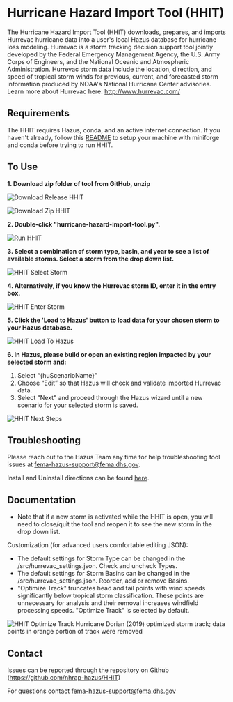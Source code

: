 # Hurricane Hazard Import Tool (HHIT)
The Hurricane Hazard Import Tool (HHIT) downloads, prepares, and imports Hurrevac hurricane data into a user's local Hazus database for hurricane loss modeling. Hurrevac is a storm tracking decision support tool jointly developed by the Federal Emergency Management Agency, the U.S. Army Corps of Engineers, and the National Oceanic and Atmospheric Administration. Hurrevac storm data include the location, direction, and speed of tropical storm winds for previous, current, and forecasted storm information produced by NOAA's National Hurricane Center advisories. Learn more about Hurrevac here: http://www.hurrevac.com/ 

## Requirements

The HHIT requires Hazus, conda, and an active internet connection. If you haven't already, follow this [README](https://github.com/nhrap-dev/Environment-Setup/tree/update-README) to setup your machine with miniforge and conda before trying to run HHIT.

## To Use

**1. Download zip folder of tool from GitHub, unzip**

![Download Release HHIT](Python_env/assets/images/DownloadReleaseHHIT.jpg "Download Release HHIT") 

![Download Zip HHIT](Python_env/assets/images/DownloadZipHHIT.jpg "Download Zip HHIT") 

**2. Double-click "hurricane-hazard-import-tool.py".** 

![Run HHIT](Python_env/assets/images/RunHHIT.jpg "Run HHIT") 

**3. Select a combination of storm type, basin, and year to see a list of available storms. Select a storm from the drop down list.**

![HHIT Select Storm](Python_env/assets/images/SelectStorm.jpg "HHIT Select Storm")

**4. Alternatively, if you know the Hurrevac storm ID, enter it in the entry box.**

![HHIT Enter Storm](Python_env/assets/images/EnterStorm.jpg "HHIT Enter Storm")

**5. Click the 'Load to Hazus' button to load data for your chosen storm to your Hazus database.**

![HHIT Load To Hazus](Python_env/assets/images/LoadToHazus.jpg "HHIT Load To Hazus")

**6. In Hazus, please build or open an existing region impacted by your selected storm and:**
   1. Select “{huScenarioName}”
   2. Choose “Edit” so that Hazus will check and validate imported Hurrevac data.
   3. Select "Next" and proceed through the Hazus wizard until a new scenario for your selected storm is saved.

![HHIT Next Steps](Python_env/assets/images/NextSteps.png "HHIT Next Steps")

## Troubleshooting

Please reach out to the Hazus Team any time for help troubleshooting tool issues at fema-hazus-support@fema.dhs.gov.

Install and Uninstall directions can be found [here](https://github.com/nhrap-dev/Environment-Setup/tree/update-README).

## Documentation

- Note that if a new storm is activated while the HHIT is open, you will need to close/quit the tool and reopen it to see the new storm in the drop down list.

Customization (for advanced users comfortable editing JSON):
- The default settings for Storm Type can be changed in the /src/hurrevac_settings.json. Check and uncheck Types.
- The default settings for Storm Basins can be changed in the /src/hurrevac_settings.json. Reorder, add or remove Basins.
- "Optimize Track" truncates head and tail points with wind speeds significantly below tropical storm classification. These points are unnecessary for analysis and their removal increases windfield processing speeds. "Optimize Track" is selected by default.

![HHIT Optimize Track](Python_env/assets/images/Dorian2019OptimizedTrackComparison.JPG "HHIT Optimize Track")
Hurricane Dorian (2019) optimized storm track; data points in orange portion of track were removed

## Contact

Issues can be reported through the repository on Github (https://github.com/nhrap-hazus/HHIT)

For questions contact fema-hazus-support@fema.dhs.gov
